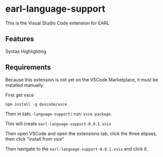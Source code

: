# earl-language-support

This is the Visual Studio Code extension for EARL

## Features

Syntax Highlighting

## Requirements

Because this extension is not yet on the VSCode Marketplace, it must be installed manually.

First get vsce
```
npm install -g @vscode/vsce
```

Then in `EARL-language-support/` run: `vsce package`.

This will create `earl-language-support-0.0.1.vsix`

Then open VSCode and open the extensions tab, click the three elipses, then click "install from vsix"

Then navigate to the `earl-language-support-0.0.1.vsix` and click it.
